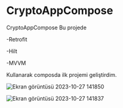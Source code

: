 # CryptoAppCompose
CryptoAppCompose 
Bu projede 


-Retrofit


-Hilt


-MVVM


Kullanarak composda ilk projemi geliştirdim.



![Ekran görüntüsü 2023-10-27 141850](https://github.com/Cntrk01/CryptoAppCompose/assets/98031686/9ad47f6e-c36d-4479-bda3-0b6fe2bb1b7f)



![Ekran görüntüsü 2023-10-27 141837](https://github.com/Cntrk01/CryptoAppCompose/assets/98031686/7fe040c2-d9e5-45a9-a2ca-d1a03b641d4b)


